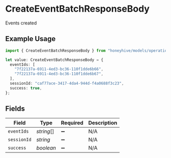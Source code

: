 # CreateEventBatchResponseBody

Events created

## Example Usage

```typescript
import { CreateEventBatchResponseBody } from "honeyhive/models/operations";

let value: CreateEventBatchResponseBody = {
  eventIds: [
    "7f22137a-6911-4ed3-bc36-110f1dde6b66",
    "7f22137a-6911-4ed3-bc36-110f1dde6b67",
  ],
  sessionId: "caf77ace-3417-4da4-944d-f4a0688f3c23",
  success: true,
};
```

## Fields

| Field              | Type               | Required           | Description        |
| ------------------ | ------------------ | ------------------ | ------------------ |
| `eventIds`         | *string*[]         | :heavy_minus_sign: | N/A                |
| `sessionId`        | *string*           | :heavy_minus_sign: | N/A                |
| `success`          | *boolean*          | :heavy_minus_sign: | N/A                |